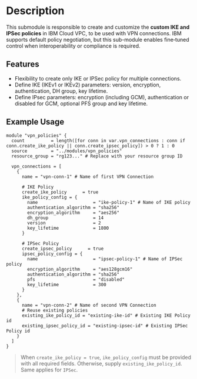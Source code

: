# Description

This submodule is responsible to create and customize the **custom IKE and IPSec policies** in IBM Cloud VPC, to be used with VPN connections. IBM supports default policy negotiation, but this sub-module enables fine‑tuned control when interoperability or compliance is required.

## Features

- Flexibility to create only IKE or IPSec policy for multiple connections.
- Define IKE (IKEv1 or IKEv2) parameters: version, encryption, authentication, DH group, key lifetime.
- Define IPsec parameters: encryption (including GCM), authentication or disabled for GCM, optional PFS group and key lifetime.

## Example Usage

```hcl
module "vpn_policies" {
  count          = length([for conn in var.vpn_connections : conn if conn.create_ike_policy || conn.create_ipsec_policy]) > 0 ? 1 : 0
  source         = "../modules/vpn_policies"
  resource_group = "rg123..." # Replace with your resource group ID

  vpn_connections = [
    {
      name = "vpn-conn-1" # Name of first VPN Connection

      # IKE Policy
      create_ike_policy      = true
      ike_policy_config = {
        name                     = "ike-policy-1" # Name of IKE policy
        authentication_algorithm = "sha256"
        encryption_algorithm     = "aes256"
        dh_group                 = 14
        version                  = 2
        key_lifetime             = 1800
      }

      # IPSec Policy
      create_ipsec_policy      = true
      ipsec_policy_config = {
        name                     = "ipsec-policy-1" # Name of IPSec policy
        encryption_algorithm     = "aes128gcm16"
        authentication_algorithm = "sha256"
        pfs                      = "disabled"
        key_lifetime             = 300
      }
    },
    {
      name = "vpn-conn-2" # Name of second VPN Connection
      # Reuse existing policies
      existing_ike_policy_id = "existing-ike-id" # Existing IKE Policy id
      existing_ipsec_policy_id = "existing-ipsec-id" # Existing IPSec Policy id
    }
  ]
}
```

> When `create_ike_policy = true`, `ike_policy_config` must be provided with all required fields. Otherwise, supply `existing_ike_policy_id`. Same applies for `IPSec`.
